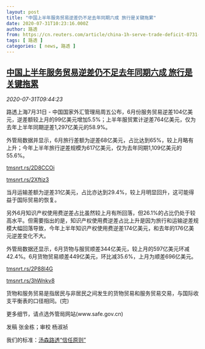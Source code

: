 ```yaml
---
layout: post
title: "中国上半年服务贸易逆差仍不足去年同期六成 旅行是关键拖累"
date: 2020-07-31T10:23:16.000Z
author: 路透
from: https://cn.reuters.com/article/china-1h-serve-trade-deficit-0731-idCNKCS24W1EC
tags: [ 路透 ]
categories: [ news, 路透 ]
---
```

<!--1596190996000-->
[中国上半年服务贸易逆差仍不足去年同期六成 旅行是关键拖累](https://cn.reuters.com/article/china-1h-serve-trade-deficit-0731-idCNKCS24W1EC)
------

<div>
<div><i>2020-07-31T09:44:23</i></div><div class="StandardArticleBody_body"><p>路透上海7月31日 - 中国国家外汇管理局周五公布，6月份服务贸易逆差104亿美元，逆差额较上月的99亿美元增加5.5%；上半年服贸累计逆差764亿美元，仅为去年上半年同期逆差1,297亿美元的58.9%。 </p><p>外管局数据并显示，6月旅行差额为逆差68亿美元，占比达到65%，较上月略有上升；今年上半年旅行逆差规模为617亿美元，仅为去年同期1,109亿美元的55.6%。 </p><p><a href="https://tmsnrt.rs/2D8CCOi">tmsnrt.rs/2D8CCOi</a> </p><p><a href="https://tmsnrt.rs/2Xftiz3">tmsnrt.rs/2Xftiz3</a> </p><p>当月运输差额为逆差31亿美元，占比亦达到29.4%，较上月明显回升，这可能得益于国际贸易的恢复。 </p><p>另外6月知识产权使用费逆差占比虽然较上月有所回落，但26.1%的占比仍处于较高水平。但需要指出的是，知识产权使用费逆差占比上升是因为旅行和运输逆差规模大幅回落导致，今年上半年知识产权使用费逆差174亿美元，和去年的176亿美元逆差变化不大。 </p><p>外管局数据还显示，6月货物与服贸顺差344亿美元，较上月的597亿美元环减42.4%。6月货物贸易顺差449亿美元，环比减35.6%，上月为顺差696亿美元。 </p><p><a href="https://tmsnrt.rs/2P88l4G">tmsnrt.rs/2P88l4G</a> </p><p><a href="https://tmsnrt.rs/3hWnkv8">tmsnrt.rs/3hWnkv8</a> </p><p>货物和服务贸易是指居民与非居民之间发生的货物贸易和服务贸易交易，与国际收支平衡表的口径相同。(完) </p><p>更多细节，请点选外管局网站(www.safe.gov.cn) </p><div class="Attribution_container"><div class="Attribution_attribution"><p class="Attribution_content">发稿 张金栋；审校 杨淑祯 </p></div></div><div class="StandardArticleBody_trustBadgeContainer"><span class="StandardArticleBody_trustBadgeTitle">我们的标准：</span><span class="trustBadgeUrl"><a href="https://www.thomsonreuters.cn/content/dam/openweb/documents/pdf/china/brochures/about-us-1.pdf">汤森路透“信任原则”</a></span></div></div>
</div>
